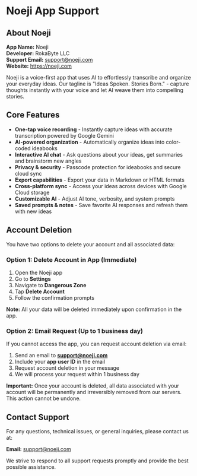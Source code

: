 # Noeji App Support

## About Noeji

**App Name:** Noeji  
**Developer:** RokaByte LLC  
**Support Email:** support@noeji.com  
**Website:** https://noeji.com  

Noeji is a voice-first app that uses AI to effortlessly transcribe and organize your everyday ideas. Our tagline is "Ideas Spoken. Stories Born." - capture thoughts instantly with your voice and let AI weave them into compelling stories.

## Core Features

- **One-tap voice recording** - Instantly capture ideas with accurate transcription powered by Google Gemini
- **AI-powered organization** - Automatically organize ideas into color-coded ideabooks  
- **Interactive AI chat** - Ask questions about your ideas, get summaries and brainstorm new angles
- **Privacy & security** - Passcode protection for ideabooks and secure cloud sync
- **Export capabilities** - Export your data in Markdown or HTML formats
- **Cross-platform sync** - Access your ideas across devices with Google Cloud storage
- **Customizable AI** - Adjust AI tone, verbosity, and system prompts
- **Saved prompts & notes** - Save favorite AI responses and refresh them with new ideas

## Account Deletion

You have two options to delete your account and all associated data:

### Option 1: Delete Account in App (Immediate)
1. Open the Noeji app
2. Go to **Settings** 
3. Navigate to **Dangerous Zone**
4. Tap **Delete Account**
5. Follow the confirmation prompts

**Note:** All your data will be deleted immediately upon confirmation in the app.

### Option 2: Email Request (Up to 1 business day)
If you cannot access the app, you can request account deletion via email:

1. Send an email to **support@noeji.com**
2. Include your **app user ID** in the email
3. Request account deletion in your message
4. We will process your request within 1 business day

**Important:** Once your account is deleted, all data associated with your account will be permanently and irreversibly removed from our servers. This action cannot be undone.

## Contact Support

For any questions, technical issues, or general inquiries, please contact us at:

**Email:** support@noeji.com

We strive to respond to all support requests promptly and provide the best possible assistance.